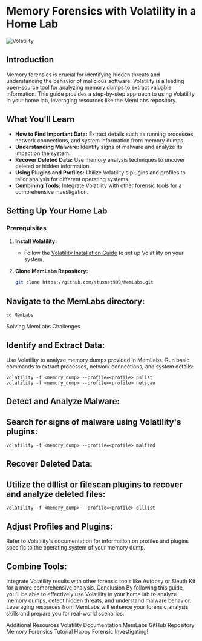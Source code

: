 # Memory Forensics with Volatility in a Home Lab

![Volatility](https://i.pinimg.com/564x/7c/48/52/7c48522b7cb63eaee4e9746c48c71a6c.jpg)


## Introduction
Memory forensics is crucial for identifying hidden threats and understanding the behavior of malicious software. Volatility is a leading open-source tool for analyzing memory dumps to extract valuable information. This guide provides a step-by-step approach to using Volatility in your home lab, leveraging resources like the MemLabs repository.

## What You'll Learn
- **How to Find Important Data:** Extract details such as running processes, network connections, and system information from memory dumps.
- **Understanding Malware:** Identify signs of malware and analyze its impact on the system.
- **Recover Deleted Data:** Use memory analysis techniques to uncover deleted or hidden information.
- **Using Plugins and Profiles:** Utilize Volatility's plugins and profiles to tailor analysis for different operating systems.
- **Combining Tools:** Integrate Volatility with other forensic tools for a comprehensive investigation.

## Setting Up Your Home Lab

### Prerequisites
1. **Install Volatility:**
   - Follow the [Volatility Installation Guide](https://github.com/volatilityfoundation/volatility) to set up Volatility on your system.

2. **Clone MemLabs Repository:**
   ```bash
   git clone https://github.com/stuxnet999/MemLabs.git
## **Navigate to the MemLabs directory:**

```
cd MemLabs
```

Solving MemLabs Challenges

## **Identify and Extract Data:**

Use Volatility to analyze memory dumps provided in MemLabs.
Run basic commands to extract processes, network connections, and system details:

``` 
volatility -f <memory_dump> --profile=<profile> pslist
volatility -f <memory_dump> --profile=<profile> netscan
```
## **Detect and Analyze Malware:**

## **Search for signs of malware using Volatility's plugins:**

```
volatility -f <memory_dump> --profile=<profile> malfind
```

## **Recover Deleted Data:**

## **Utilize the dlllist or filescan plugins to recover and analyze deleted files:**

```
volatility -f <memory_dump> --profile=<profile> dlllist
```

## **Adjust Profiles and Plugins:**

Refer to Volatility's documentation for information on profiles and plugins specific to the operating system of your memory dump.

## **Combine Tools:**

Integrate Volatility results with other forensic tools like Autopsy or Sleuth Kit for a more comprehensive analysis.
Conclusion
By following this guide, you'll be able to effectively use Volatility in your home lab to analyze memory dumps, detect hidden threats, and understand malware behavior. Leveraging resources from MemLabs will enhance your forensic analysis skills and prepare you for real-world scenarios.

Additional Resources
Volatility Documentation
MemLabs GitHub Repository
Memory Forensics Tutorial
Happy Forensic Investigating!
